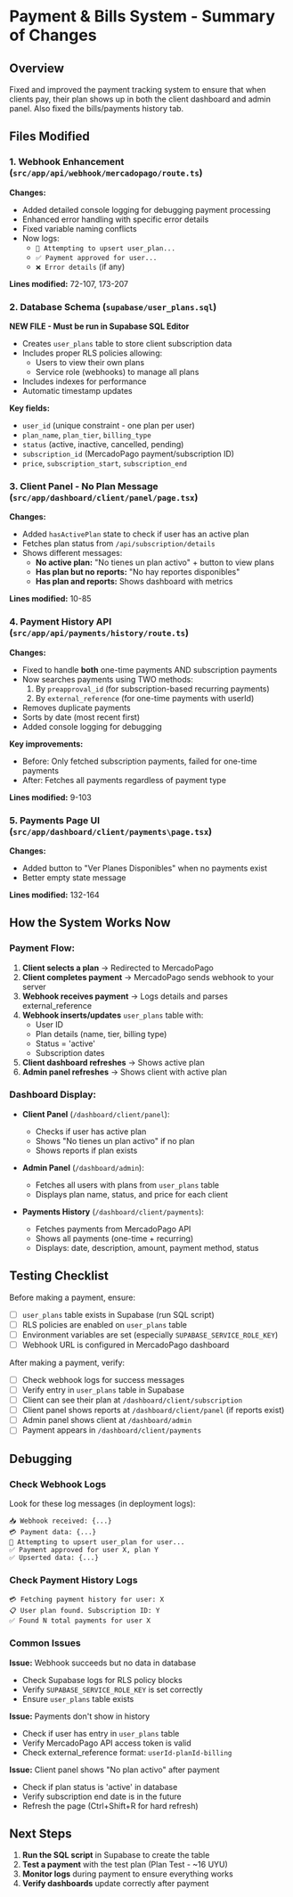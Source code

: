 # Payment & Bills System - Summary of Changes

## Overview
Fixed and improved the payment tracking system to ensure that when clients pay, their plan shows up in both the client dashboard and admin panel. Also fixed the bills/payments history tab.

## Files Modified

### 1. **Webhook Enhancement** (`src/app/api/webhook/mercadopago/route.ts`)
**Changes:**
- Added detailed console logging for debugging payment processing
- Enhanced error handling with specific error details
- Fixed variable naming conflicts
- Now logs:
  - `💾 Attempting to upsert user_plan...`
  - `✅ Payment approved for user...`
  - `❌ Error details` (if any)

**Lines modified:** 72-107, 173-207

### 2. **Database Schema** (`supabase/user_plans.sql`)
**NEW FILE - Must be run in Supabase SQL Editor**
- Creates `user_plans` table to store client subscription data
- Includes proper RLS policies allowing:
  - Users to view their own plans
  - Service role (webhooks) to manage all plans
- Includes indexes for performance
- Automatic timestamp updates

**Key fields:**
- `user_id` (unique constraint - one plan per user)
- `plan_name`, `plan_tier`, `billing_type`
- `status` (active, inactive, cancelled, pending)
- `subscription_id` (MercadoPago payment/subscription ID)
- `price`, `subscription_start`, `subscription_end`

### 3. **Client Panel - No Plan Message** (`src/app/dashboard/client/panel/page.tsx`)
**Changes:**
- Added `hasActivePlan` state to check if user has an active plan
- Fetches plan status from `/api/subscription/details`
- Shows different messages:
  - **No active plan:** "No tienes un plan activo" + button to view plans
  - **Has plan but no reports:** "No hay reportes disponibles"
  - **Has plan and reports:** Shows dashboard with metrics

**Lines modified:** 10-85

### 4. **Payment History API** (`src/app/api/payments/history/route.ts`)
**Changes:**
- Fixed to handle **both** one-time payments AND subscription payments
- Now searches payments using TWO methods:
  1. By `preapproval_id` (for subscription-based recurring payments)
  2. By `external_reference` (for one-time payments with userId)
- Removes duplicate payments
- Sorts by date (most recent first)
- Added console logging for debugging

**Key improvements:**
- Before: Only fetched subscription payments, failed for one-time payments
- After: Fetches all payments regardless of payment type

**Lines modified:** 9-103

### 5. **Payments Page UI** (`src/app/dashboard/client/payments\page.tsx`)
**Changes:**
- Added button to "Ver Planes Disponibles" when no payments exist
- Better empty state message

**Lines modified:** 132-164

## How the System Works Now

### Payment Flow:
1. **Client selects a plan** → Redirected to MercadoPago
2. **Client completes payment** → MercadoPago sends webhook to your server
3. **Webhook receives payment** → Logs details and parses external_reference
4. **Webhook inserts/updates** `user_plans` table with:
   - User ID
   - Plan details (name, tier, billing type)
   - Status = 'active'
   - Subscription dates
5. **Client dashboard refreshes** → Shows active plan
6. **Admin panel refreshes** → Shows client with active plan

### Dashboard Display:
- **Client Panel** (`/dashboard/client/panel`):
  - Checks if user has active plan
  - Shows "No tienes un plan activo" if no plan
  - Shows reports if plan exists

- **Admin Panel** (`/dashboard/admin`):
  - Fetches all users with plans from `user_plans` table
  - Displays plan name, status, and price for each client

- **Payments History** (`/dashboard/client/payments`):
  - Fetches payments from MercadoPago API
  - Shows all payments (one-time + recurring)
  - Displays: date, description, amount, payment method, status

## Testing Checklist

Before making a payment, ensure:
- [ ] `user_plans` table exists in Supabase (run SQL script)
- [ ] RLS policies are enabled on `user_plans` table
- [ ] Environment variables are set (especially `SUPABASE_SERVICE_ROLE_KEY`)
- [ ] Webhook URL is configured in MercadoPago dashboard

After making a payment, verify:
- [ ] Check webhook logs for success messages
- [ ] Verify entry in `user_plans` table in Supabase
- [ ] Client can see their plan at `/dashboard/client/subscription`
- [ ] Client panel shows reports at `/dashboard/client/panel` (if reports exist)
- [ ] Admin panel shows client at `/dashboard/admin`
- [ ] Payment appears in `/dashboard/client/payments`

## Debugging

### Check Webhook Logs
Look for these log messages (in deployment logs):
```
📥 Webhook received: {...}
💳 Payment data: {...}
💾 Attempting to upsert user_plan for user...
✅ Payment approved for user X, plan Y
✅ Upserted data: {...}
```

### Check Payment History Logs
```
💳 Fetching payment history for user: X
📋 User plan found. Subscription ID: Y
✅ Found N total payments for user X
```

### Common Issues

**Issue:** Webhook succeeds but no data in database
- Check Supabase logs for RLS policy blocks
- Verify `SUPABASE_SERVICE_ROLE_KEY` is set correctly
- Ensure `user_plans` table exists

**Issue:** Payments don't show in history
- Check if user has entry in `user_plans` table
- Verify MercadoPago API access token is valid
- Check external_reference format: `userId-planId-billing`

**Issue:** Client panel shows "No plan activo" after payment
- Check if plan status is 'active' in database
- Verify subscription end date is in the future
- Refresh the page (Ctrl+Shift+R for hard refresh)

## Next Steps

1. **Run the SQL script** in Supabase to create the table
2. **Test a payment** with the test plan (Plan Test - ~16 UYU)
3. **Monitor logs** during payment to ensure everything works
4. **Verify dashboards** update correctly after payment

